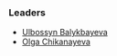 ### Leaders
* [Ulbossyn Balykbayeva](mailto:ulbossyn.balykbayeve@owasp.org)
* [Olga Chikanayeva](mailto:olga.chikanayeva@owasp.org)
